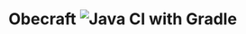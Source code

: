 # Obecraft            ![Java CI with Gradle](https://github.com/obelouix/Obecraft/workflows/Java%20CI%20with%20Gradle/badge.svg?branch=master)
